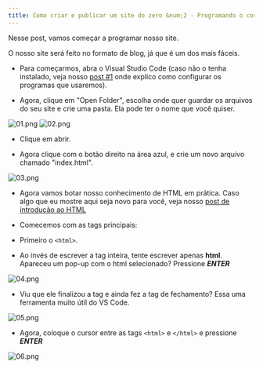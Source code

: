 ```yaml
---
title: Como criar e publicar um site do zero &num;2 - Programando o corpo do nosso site
---
```

Nesse post, vamos começar a programar nosso site.

O nosso site será feito no formato de blog, já que é um dos mais fáceis.

<!--more-->

- Para começarmos, abra o Visual Studio Code (caso não o tenha instalado, veja nosso [post #1](https://heitormaverick.github.io/easycoding/blog/2020/08/07/como-criar-site-do-zero-pt1/) onde explico como configurar os programas que usaremos).

- Agora, clique em "Open Folder", escolha onde quer guardar os arquivos do seu site e crie uma pasta. Ela pode ter o nome que você quiser.

![01.png](https://heitormaverick.github.io/easycoding/images/ccsz2/01.png)
![02.png](https://heitormaverick.github.io/easycoding/images/ccsz2/02.png)

- Clique em abrir.

- Agora clique com o botão direito na área azul, e crie um novo arquivo chamado "index.html".

![03.png](https://heitormaverick.github.io/easycoding/images/ccsz2/03.png)

- Agora vamos botar nosso conhecimento de HTML em prática. Caso algo que eu mostre aqui seja novo para você, veja nosso [post de introducão ao HTML](https://heitormaverick.github.io/easycoding/blog/2020/08/05/introducao-ao-html/)

- Comecemos com as tags principais:
- Primeiro o `<html>`.
- Ao invés de escrever a tag inteira, tente escrever apenas **html**. Apareceu um pop-up com o html selecionado? Pressione ***ENTER***

![04.png](https://heitormaverick.github.io/easycoding/images/ccsz2/04.png)
 
- Viu que ele finalizou a tag e ainda fez a tag de fechamento? Essa uma ferramenta muito útil do VS Code.

![05.png](https://heitormaverick.github.io/easycoding/images/ccsz2/05.png)

- Agora, coloque o cursor entre as tags `<html>` e `</html>` e pressione ***ENTER***

![06.png](https://heitormaverick.github.io/easycoding/images/ccsz2/06.png)